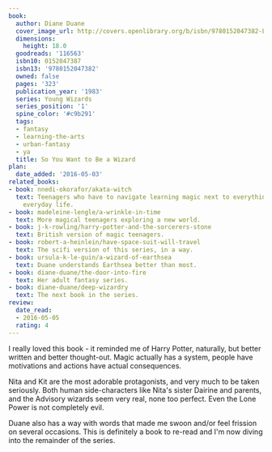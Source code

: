```yaml
---
book:
  author: Diane Duane
  cover_image_url: http://covers.openlibrary.org/b/isbn/9780152047382-L.jpg
  dimensions:
    height: 18.0
  goodreads: '116563'
  isbn10: 0152047387
  isbn13: '9780152047382'
  owned: false
  pages: '323'
  publication_year: '1983'
  series: Young Wizards
  series_position: '1'
  spine_color: '#c9b291'
  tags:
  - fantasy
  - learning-the-arts
  - urban-fantasy
  - ya
  title: So You Want to Be a Wizard
plan:
  date_added: '2016-05-03'
related_books:
- book: nnedi-okorafor/akata-witch
  text: Teenagers who have to navigate learning magic next to everything else in their
    everyday life.
- book: madeleine-lengle/a-wrinkle-in-time
  text: More magical teenagers exploring a new world.
- book: j-k-rowling/harry-potter-and-the-sorcerers-stone
  text: British version of magic teenagers.
- book: robert-a-heinlein/have-space-suit-will-travel
  text: The scifi version of this series, in a way.
- book: ursula-k-le-guin/a-wizard-of-earthsea
  text: Duane understands Earthsea better than most.
- book: diane-duane/the-door-into-fire
  text: Her adult fantasy series.
- book: diane-duane/deep-wizardry
  text: The next book in the series.
review:
  date_read:
  - 2016-05-05
  rating: 4
---
```


I really loved this book - it reminded me of Harry Potter, naturally, but better written and better thought-out. Magic
actually has a system, people have motivations and actions have actual consequences.

Nita and Kit are the most adorable protagonists, and very much to be taken seriously. Both human side-characters like
Nita's sister Dairine and parents, and the Advisory wizards seem very real, none too perfect. Even the Lone Power is not
completely evil.

Duane also has a way with words that made me swoon and/or feel frission on several occasions. This is definitely a book
to re-read and I'm now diving into the remainder of the series.
